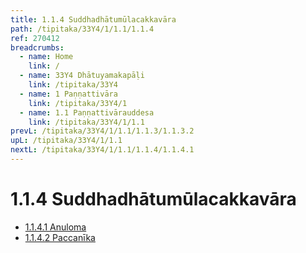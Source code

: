 ```yaml
---
title: 1.1.4 Suddhadhātumūlacakkavāra
path: /tipitaka/33Y4/1/1.1/1.1.4
ref: 270412
breadcrumbs:
  - name: Home
    link: /
  - name: 33Y4 Dhātuyamakapāḷi
    link: /tipitaka/33Y4
  - name: 1 Paṇṇattivāra
    link: /tipitaka/33Y4/1
  - name: 1.1 Paṇṇattivārauddesa
    link: /tipitaka/33Y4/1/1.1
prevL: /tipitaka/33Y4/1/1.1/1.1.3/1.1.3.2
upL: /tipitaka/33Y4/1/1.1
nextL: /tipitaka/33Y4/1/1.1/1.1.4/1.1.4.1
---
```


# 1.1.4 Suddhadhātumūlacakkavāra

* [1.1.4.1 Anuloma](/tipitaka/33Y4/1/1.1/1.1.4/1.1.4.1)
* [1.1.4.2 Paccanīka](/tipitaka/33Y4/1/1.1/1.1.4/1.1.4.2)


